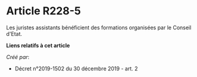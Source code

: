 # Article R228-5

Les juristes assistants bénéficient des formations organisées par le Conseil d'Etat.

**Liens relatifs à cet article**

_Créé par_:

  - Décret n°2019-1502 du 30 décembre 2019 - art. 2
